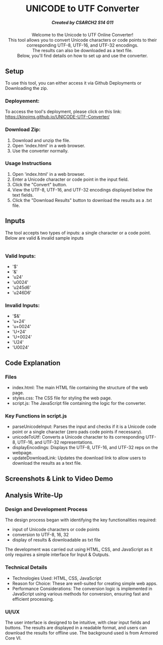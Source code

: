 <h1 align="center">
 UNICODE to UTF Converter
</h1>

<h5 align="center">
 Created by CSARCH2 S14 G11
</h5>

<p align="center">
  Welcome to the Unicode to UTF Online Converter! <br>
  This tool allows you to convert Unicode characters or code points to their corresponding UTF-8, UTF-16, and UTF-32 encodings. <br>
  The results can also be downloaded as a text file. <br>
  Below, you'll find details on how to set up and use the converter.
</p>

## Setup
To use this tool, you can either access it via Github Deployments or Downloading the zip.

### Deployement:
To access the tool's deployment, please click on this link: https://kinojms.github.io/UNICODE-UTF-Converter/

### Download Zip:
1. Download and unzip the file.
2. Open 'index.html' in a web browser.
3. Use the converter normally.

### Usage Instructions
1. Open 'index.html' in a web browser.
2. Enter a Unicode character or code point in the input field.
3. Click the "Convert" button.
4. View the UTF-8, UTF-16, and UTF-32 encodings displayed below the text fields.
5. Click the "Download Results" button to download the results as a .txt file.

## Inputs
The tool accepts two types of inputs: a single character or a code point. Below are valid & invalid sample inputs <br><br>
### Valid Inputs: 
- '$'
- '&'
- 'u24'
- 'u0024'
- 'u245d6'
- 'u246D6'
  
### Invalid Inputs: 
- '$&'
- 'u+24'
- 'u+0024'
- 'U+24'
- 'U+0024'
- 'U24'
- 'U0024'

## Code Explanation
### Files
- index.html: The main HTML file containing the structure of the web page.
- styles.css: The CSS file for styling the web page.
- script.js: The JavaScript file containing the logic for the converter.

### Key Functions in script.js
- parseUnicodeInput: Parses the input and checks if it is a Unicode code point or a single character (zero pads code points if necessary).
- unicodeToUtf: Converts a Unicode character to its corresponding UTF-8, UTF-16, and UTF-32 representations.
- displayEncodings: Displays the UTF-8, UTF-16, and UTF-32 reps on the webpage.
- updateDownloadLink: Updates the download link to allow users to download the results as a text file.

## Screenshots & Link to Video Demo

## Analysis Write-Up

### Design and Development Process
The design process began with identifying the key functionalities required: 
- input of Unicode characters or code points
- conversion to UTF-8, 16, 32 
- display of results & downloadable as txt file

The development was carried out using HTML, CSS, and JavaScript as it only requires a simple interface for Input & Outputs.

### Technical Details
- Technologies Used: HTML, CSS, JavaScript
- Reason for Choice: These are well-suited for creating simple web apps.
- Performance Considerations: The conversion logic is implemented in JavaScript using various methods for conversion, ensuring fast and efficient processing.

### UI/UX
The user interface is designed to be intuitive, with clear input fields and buttons. The results are displayed in a readable format, and users can download the results for offline use. The background used is from Armored Core VI.
